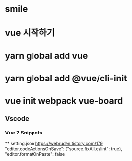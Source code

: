 # smile
# vue 시작하기
# yarn global add vue
# yarn global add @vue/cli-init
# vue init webpack vue-board

## Vscode 
### Vue 2 Snippets


** setting.json 
https://webruden.tistory.com/179
"editor.codeActionsOnSave": {"source.fixAll.eslint": true},
    "editor.formatOnPaste": false

